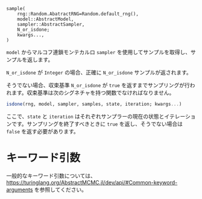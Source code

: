 ```
sample(
    rng::Random.AbatractRNG=Random.default_rng(),
    model::AbstractModel,
    sampler::AbstractSampler,
    N_or_isdone;
    kwargs...,
)
```

`model` からマルコフ連鎖モンテカルロ `sampler` を使用してサンプルを取得し、サンプルを返します。

`N_or_isdone` が `Integer` の場合、正確に `N_or_isdone` サンプルが返されます。

そうでない場合、収束基準 `N_or_isdone` が `true` を返すまでサンプリングが行われます。収束基準は次のシグネチャを持つ関数でなければなりません。

```julia
isdone(rng, model, sampler, samples, state, iteration; kwargs...)
```

ここで、`state` と `iteration` はそれぞれサンプラーの現在の状態とイテレーションです。サンプリングを終了すべきときに `true` を返し、そうでない場合は `false` を返す必要があります。

# キーワード引数

一般的なキーワード引数については、https://turinglang.org/AbstractMCMC.jl/dev/api/#Common-keyword-arguments を参照してください。
